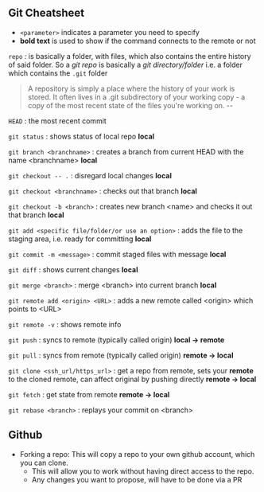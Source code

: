 ## Git Cheatsheet

- `<parameter>` indicates a parameter you need to specify
- **bold text** is used to show if the command connects to the remote or not

`repo` : is basically a folder, with files, which also contains the entire history of said folder. So a *git repo* is basically a *git directory/folder* i.e. a folder which contains the `.git` folder

>A repository is simply a place where the history of your work is stored. It often lives in a .git subdirectory of your working copy - a copy of the most recent state of the files you're working on. --

`HEAD` : the most recent commit

`git status` : shows status of local repo **local**

`git branch <branchname>` : creates a branch from current HEAD with the name \<branchname> **local**

`git checkout -- .` : disregard local changes **local**

`git checkout <branchname>` : checks out that branch **local**

`git checkout -b <branch>` : creates new branch \<name> and checks it out that branch **local**

`git add <specific file/folder/or use an option>` : adds the file to the staging area, i.e. ready for committing **local**

`git commit -m <message>` : commit staged files with message **local**

`git diff` : shows current changes **local**

`git merge <branch>` : merge \<branch> into current branch **local**

`git remote add <origin> <URL>` : adds a new remote called \<origin> which points to \<URL>

`git remote -v` : shows remote info

`git push` : syncs to remote (typically called origin) **local -> remote**

`git pull` : syncs from remote (typically called origin) **remote -> local**

`git clone <ssh_url/https_url>` : get a repo from remote, sets your **remote** to the cloned remote, can affect original by pushing directly **remote -> local**

`git fetch` : get state from remote **remote -> local**

`git rebase <branch>` : replays your commit on \<branch\>

## Github
- Forking a repo:
This will copy a repo to your own github account, which you can clone.
   - This will allow you to work without having direct access to the repo.
   - Any changes you want to propose, will have to be done via a PR
